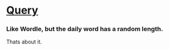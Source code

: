 # [Query](query.trevinsmall.com)
### Like Wordle, but the daily word has a random length.
Thats about it.
